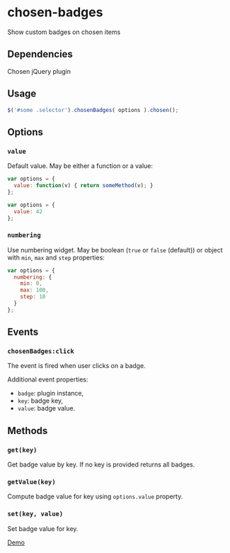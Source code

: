 chosen-badges
=============

Show custom badges on chosen items

Dependencies
------------
Chosen jQuery plugin

Usage
-----
```javascript
$('#some .selector').chosenBadges( options ).chosen();
```

Options
-------
### `value`
Default value. May be either a function or a value:
```javascript
var options = {
  value: function(v) { return someMethod(v); }
};
```
```javascript
var options = {
  value: 42
};
```

### `numbering`
Use numbering widget. May be boolean (`true` or `false` (default)) or object with `min`, `max` and `step` properties:
```javascript
var options = {
  numbering: {
    min: 0,
    max: 100,
    step: 10
  }
};
```

Events
------

### `chosenBadges:click`
The event is fired when user clicks on a badge.

Additional event properties:
* `badge`: plugin instance,
* `key`: badge key,
* `value`: badge value.

Methods
-------
### `get(key)`
Get badge value by key. If no key is provided returns all badges.

### `getValue(key)`
Compute badge value for key using `options.value` property.

### `set(key, value)`
Set badge value for key.

[Demo](http://pshevtsov.github.io/chosen-badges/demo.html)
